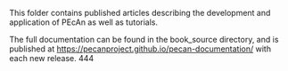 This folder contains published articles describing the development and application of PEcAn as well as tutorials. 

The full documentation can be found in the book_source directory, and is published at https://pecanproject.github.io/pecan-documentation/ with each new release. 
444
